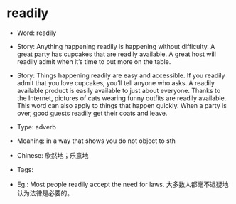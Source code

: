 # readily

- Word: readily
- Story: Anything happening readily is happening without difficulty. A great party has cupcakes that are readily available. A great host will readily admit when it’s time to put more on the table.
- Story: Things happening readily are easy and accessible. If you readily admit that you love cupcakes, you’ll tell anyone who asks. A readily available product is easily available to just about everyone. Thanks to the Internet, pictures of cats wearing funny outfits are readily available. This word can also apply to things that happen quickly. When a party is over, good guests readily get their coats and leave.

- Type: adverb
- Meaning: in a way that shows you do not object to sth
- Chinese: 欣然地；乐意地
- Tags: 
- Eg.: Most people readily accept the need for laws. 大多数人都毫不迟疑地认为法律是必要的。

